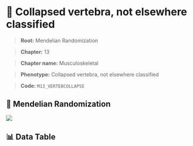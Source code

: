 # 🧪 Collapsed vertebra, not elsewhere classified

> **Root:** Mendelian Randomization

> **Chapter:** 13  

> **Chapter name:** Musculoskeletal

> **Phenotype:** Collapsed vertebra, not elsewhere classified  

> **Code:** `M13_VERTEBCOLLAPSE`

## 🧬 Mendelian Randomization  

<img src="/MR/Figures/Forward/M13_VERTEBCOLLAPSE.png"/>

## 📊 Data Table

<CsvTableMRF src="/MR_Data/Forward/M13_VERTEBCOLLAPSE.csv"/>
